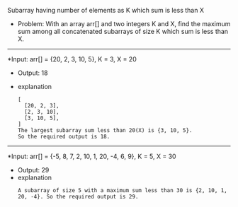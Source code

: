Subarray having number of elements as K which sum is less than X
* Problem: With an array arr[] and two integers K and X,
  find the maximum sum among all concatenated subarrays of size K which sum is less than X.

------------------------
*Input: arr[] = {20, 2, 3, 10, 5}, K = 3, X = 20
* Output: 18

* explanation
  ``` A subarray of number 3(K) is
  [
    [20, 2, 3],
    [2, 3, 10],
    [3, 10, 5],
  ]
  The largest subarray sum less than 20(X) is {3, 10, 5}.
  So the required output is 18.
  ```
------------------------
*Input: arr[] = {-5, 8, 7, 2, 10, 1, 20, -4, 6, 9}, K = 5, X = 30
* Output: 29
* explanation
  ```
  A subarray of size 5 with a maximum sum less than 30 is {2, 10, 1, 20, -4}. So the required output is 29.
  ```